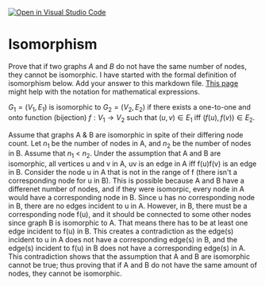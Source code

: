 [![Open in Visual Studio Code](https://classroom.github.com/assets/open-in-vscode-718a45dd9cf7e7f842a935f5ebbe5719a5e09af4491e668f4dbf3b35d5cca122.svg)](https://classroom.github.com/online_ide?assignment_repo_id=11974290&assignment_repo_type=AssignmentRepo)
# Isomorphism

Prove that if two graphs $A$ and $B$ do not have the same number of nodes, they
cannot be isomorphic. I have started with the formal definition of isomorphism
below. Add your answer to this markdown file. [This
page](https://docs.github.com/en/get-started/writing-on-github/working-with-advanced-formatting/writing-mathematical-expressions)
might help with the notation for mathematical expressions.

$G_1=(V_1 , E_1)$ is isomorphic to $G_2 = (V_2, E_2)$ if there exists a
one-to-one and onto function (bijection) $f: V_1 \rightarrow V_2$ such that $(u,v)
\in E_1$ iff $(f(u),f(v)) \in E_2$.

Assume that graphs A & B are isomorphic in spite of their differing node count. Let $n_{1}$ be the number of nodes in A, and $n_{2}$ be the number of nodes in B. Assume that $n_{1}$ < $n_{2}$. Under the assumption that A and B are isomorphic, all vertices u and v in A, uv is an edge in A iff f(u)f(v) is an edge in B. Consider the node u in A that is not in the range of f (there isn't a corresponding node for u in B). This is possible because A and B have a differenet number of nodes, and if they were isomorpic, every node in A would have a corresponding node in B. Since u has no corresponding node in B, there are no edges incident to u in A. However, in B, there must be a corresponding node f(u), and it should be connected to some other nodes since graph B is isomorphic to A. That means there has to be at least one edge incident to f(u) in B. This creates a contradiction as the edge(s) incident to u in A does not have a corresponding edge(s) in B, and the edge(s) incident to f(u) in B does not have a corresponding edge(s) in A. This contradiction shows that the assumption that A and B are isomorphic cannot be true; thus proving that if A and B do not have the same amount of nodes, they cannot be isomorphic.
